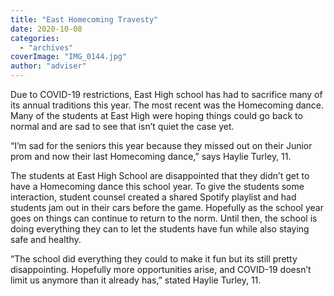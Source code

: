 ```yaml
---
title: "East Homecoming Travesty"
date: 2020-10-08
categories: 
  - "archives"
coverImage: "IMG_0144.jpg"
author: "adviser"
---
```


Due to COVID-19 restrictions, East High school has had to sacrifice many of its annual traditions this year. The most recent was the Homecoming dance. Many of the students at East High were hoping things could go back to normal and are sad to see that isn’t quiet the case yet.

“I’m sad for the seniors this year because they missed out on their Junior prom and now their last Homecoming dance,” says Haylie Turley, 11.

The students at East High School are disappointed that they didn’t get to have a Homecoming dance this school year. To give the students some interaction, student counsel created a shared Spotify playlist and had students jam out in their cars before the game. Hopefully as the school year goes on things can continue to return to the norm. Until then, the school is doing everything they can to let the students have fun while also staying safe and healthy.

“The school did everything they could to make it fun but its still pretty disappointing. Hopefully more opportunities arise, and COVID-19 doesn’t limit us anymore than it already has,” stated Haylie Turley, 11.
